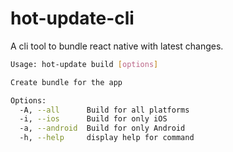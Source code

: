 # hot-update-cli
A cli tool to bundle react native with latest changes.

```sh
Usage: hot-update build [options]

Create bundle for the app

Options:
  -A, --all      Build for all platforms
  -i, --ios      Build for only iOS
  -a, --android  Build for only Android
  -h, --help     display help for command
```